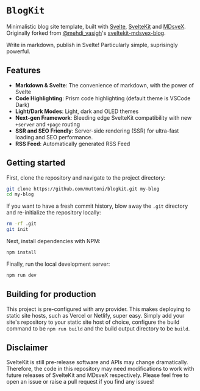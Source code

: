 # `BlogKit`

Minimalistic blog site template, built with [Svelte](https://svelte.dev), [SvelteKit](https://kit.svelte.dev) and [MDsveX](https://mdsvex.com). Originally forked from [@mehdi_vasigh](https://twitter.com/mehdi_vasigh)'s [sveltekit-mdsvex-blog](https://github.com/mvasigh/sveltekit-mdsvex-blog/).

Write in markdown, publish in Svelte! Particularly simple, suprisingly powerful.


## Features

- **Markdown & Svelte**: The convenience of markdown, with the power of Svelte
- **Code Highlighting**: Prism code highlighting (default theme is VSCode Dark)
- **Light/Dark Modes**: Light, dark and OLED themes
- **Next-gen Framework**: Bleeding edge SvelteKit compatibility with new `+server` and `+page` routing
- **SSR and SEO Friendly**: Server-side rendering (SSR) for ultra-fast loading and SEO performance.
- **RSS Feed**: Automatically generated RSS Feed

## Getting started

First, clone the repository and navigate to the project directory:

```bash
git clone https://github.com/muttoni/blogkit.git my-blog
cd my-blog
```

If you want to have a fresh commit history, blow away the `.git` directory and re-initialize the repository locally:

```bash
rm -rf .git
git init
```

Next, install dependencies with NPM:

```bash
npm install
```

Finally, run the local development server:

```bash
npm run dev
```

## Building for production

This project is pre-configured with any provider. This makes deploying to static site hosts, such as Vercel or Netlify, super easy. Simply add your site's repository to your static site host of choice, configure the build command to be `npm run build` and the build output directory to be `build`.

## Disclaimer

SvelteKit is still pre-release software and APIs may change dramatically. Therefore, the code in this repository may need modifications to work with future releases of SvelteKit and MDsveX respectively. Please feel free to open an issue or raise a pull request if you find any issues!
